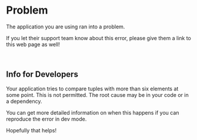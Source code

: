 # Problem

The application you are using ran into a problem.

If you let their support team know about this error, please give them a link to this web page as well!


<br>

## Info for Developers

Your application tries to compare tuples with more than six elements at some point. This is not permitted. The root cause may be in your code or in a dependency.

You can get more detailed information on when this happens if you can reproduce the error in dev mode.

Hopefully that helps!
